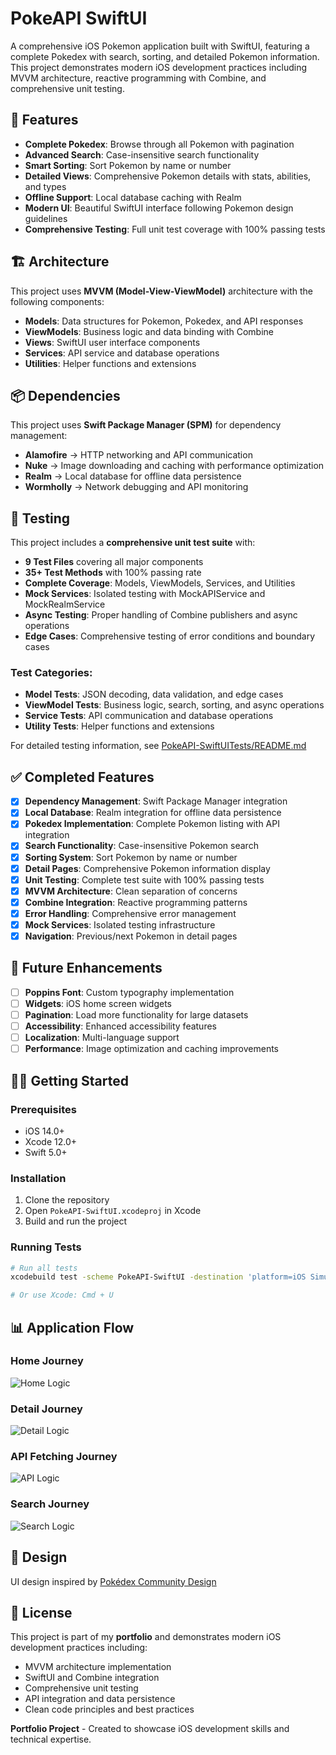 # PokeAPI SwiftUI

A comprehensive iOS Pokemon application built with SwiftUI, featuring a complete Pokedex with search, sorting, and detailed Pokemon information. This project demonstrates modern iOS development practices including MVVM architecture, reactive programming with Combine, and comprehensive unit testing.

## 🚀 Features

- **Complete Pokedex**: Browse through all Pokemon with pagination
- **Advanced Search**: Case-insensitive search functionality
- **Smart Sorting**: Sort Pokemon by name or number
- **Detailed Views**: Comprehensive Pokemon details with stats, abilities, and types
- **Offline Support**: Local database caching with Realm
- **Modern UI**: Beautiful SwiftUI interface following Pokemon design guidelines
- **Comprehensive Testing**: Full unit test coverage with 100% passing tests

## 🏗️ Architecture

This project uses **MVVM (Model-View-ViewModel)** architecture with the following components:

- **Models**: Data structures for Pokemon, Pokedex, and API responses
- **ViewModels**: Business logic and data binding with Combine
- **Views**: SwiftUI user interface components
- **Services**: API service and database operations
- **Utilities**: Helper functions and extensions

## 📦 Dependencies

This project uses **Swift Package Manager (SPM)** for dependency management:

* **Alamofire** → HTTP networking and API communication
* **Nuke** → Image downloading and caching with performance optimization
* **Realm** → Local database for offline data persistence
* **Wormholly** → Network debugging and API monitoring

## 🧪 Testing

This project includes a **comprehensive unit test suite** with:

- **9 Test Files** covering all major components
- **35+ Test Methods** with 100% passing rate
- **Complete Coverage**: Models, ViewModels, Services, and Utilities
- **Mock Services**: Isolated testing with MockAPIService and MockRealmService
- **Async Testing**: Proper handling of Combine publishers and async operations
- **Edge Cases**: Comprehensive testing of error conditions and boundary cases

### Test Categories:
- **Model Tests**: JSON decoding, data validation, and edge cases
- **ViewModel Tests**: Business logic, search, sorting, and async operations
- **Service Tests**: API communication and database operations
- **Utility Tests**: Helper functions and extensions

For detailed testing information, see [PokeAPI-SwiftUITests/README.md](PokeAPI-SwiftUITests/README.md)

## ✅ Completed Features

- [x] **Dependency Management**: Swift Package Manager integration
- [x] **Local Database**: Realm integration for offline data persistence
- [x] **Pokedex Implementation**: Complete Pokemon listing with API integration
- [x] **Search Functionality**: Case-insensitive Pokemon search
- [x] **Sorting System**: Sort Pokemon by name or number
- [x] **Detail Pages**: Comprehensive Pokemon information display
- [x] **Unit Testing**: Complete test suite with 100% passing tests
- [x] **MVVM Architecture**: Clean separation of concerns
- [x] **Combine Integration**: Reactive programming patterns
- [x] **Error Handling**: Comprehensive error management
- [x] **Mock Services**: Isolated testing infrastructure
- [x] **Navigation**: Previous/next Pokemon in detail pages

## 🚧 Future Enhancements

- [ ] **Poppins Font**: Custom typography implementation
- [ ] **Widgets**: iOS home screen widgets
- [ ] **Pagination**: Load more functionality for large datasets
- [ ] **Accessibility**: Enhanced accessibility features
- [ ] **Localization**: Multi-language support
- [ ] **Performance**: Image optimization and caching improvements

## 🏃‍♂️ Getting Started

### Prerequisites
- iOS 14.0+
- Xcode 12.0+
- Swift 5.0+

### Installation
1. Clone the repository
2. Open `PokeAPI-SwiftUI.xcodeproj` in Xcode
3. Build and run the project

### Running Tests
```bash
# Run all tests
xcodebuild test -scheme PokeAPI-SwiftUI -destination 'platform=iOS Simulator,name=iPhone 15'

# Or use Xcode: Cmd + U
```

## 📊 Application Flow

### **Home Journey**
![Home Logic](home_logic.png)

### **Detail Journey**
![Detail Logic](detail_logic.png)

### **API Fetching Journey**
![API Logic](fetching_api_logic.png)

### **Search Journey**
![Search Logic](searching_logic.png)

## 🎨 Design

UI design inspired by [Pokédex Community Design](https://www.figma.com/design/ZNuMRRQvD6yoOaJWRUYzk2/Pok%C3%A9dex--Community-?node-id=913-239&t=vrCYCG8zKjWgmkJP-1)

## 📝 License

This project is part of my **portfolio** and demonstrates modern iOS development practices including:
- MVVM architecture implementation
- SwiftUI and Combine integration
- Comprehensive unit testing
- API integration and data persistence
- Clean code principles and best practices

**Portfolio Project** - Created to showcase iOS development skills and technical expertise.